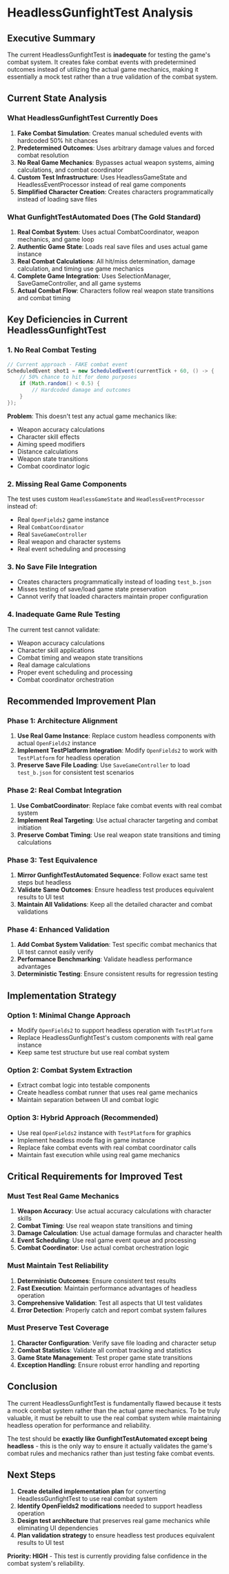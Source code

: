 # HeadlessGunfightTest Analysis

## Executive Summary

The current HeadlessGunfightTest is **inadequate** for testing the game's combat system. It creates fake combat events with predetermined outcomes instead of utilizing the actual game mechanics, making it essentially a mock test rather than a true validation of the combat system.

## Current State Analysis

### What HeadlessGunfightTest Currently Does
1. **Fake Combat Simulation**: Creates manual scheduled events with hardcoded 50% hit chances
2. **Predetermined Outcomes**: Uses arbitrary damage values and forced combat resolution
3. **No Real Game Mechanics**: Bypasses actual weapon systems, aiming calculations, and combat coordinator
4. **Custom Test Infrastructure**: Uses HeadlessGameState and HeadlessEventProcessor instead of real game components
5. **Simplified Character Creation**: Creates characters programmatically instead of loading save files

### What GunfightTestAutomated Does (The Gold Standard)
1. **Real Combat System**: Uses actual CombatCoordinator, weapon mechanics, and game loop
2. **Authentic Game State**: Loads real save files and uses actual game instance
3. **Real Combat Calculations**: All hit/miss determination, damage calculation, and timing use game mechanics
4. **Complete Game Integration**: Uses SelectionManager, SaveGameController, and all game systems
5. **Actual Combat Flow**: Characters follow real weapon state transitions and combat timing

## Key Deficiencies in Current HeadlessGunfightTest

### 1. **No Real Combat Testing**
```java
// Current approach - FAKE combat event
ScheduledEvent shot1 = new ScheduledEvent(currentTick + 60, () -> {
    // 50% chance to hit for demo purposes
    if (Math.random() < 0.5) {
        // Hardcoded damage and outcomes
    }
});
```

**Problem**: This doesn't test any actual game mechanics like:
- Weapon accuracy calculations
- Character skill effects
- Aiming speed modifiers
- Distance calculations
- Weapon state transitions
- Combat coordinator logic

### 2. **Missing Real Game Components**
The test uses custom `HeadlessGameState` and `HeadlessEventProcessor` instead of:
- Real `OpenFields2` game instance
- Real `CombatCoordinator`
- Real `SaveGameController`
- Real weapon and character systems
- Real event scheduling and processing

### 3. **No Save File Integration**
- Creates characters programmatically instead of loading `test_b.json`
- Misses testing of save/load game state preservation
- Cannot verify that loaded characters maintain proper configuration

### 4. **Inadequate Game Rule Testing**
The current test cannot validate:
- Weapon accuracy calculations
- Character skill applications
- Combat timing and weapon state transitions
- Real damage calculations
- Proper event scheduling and processing
- Combat coordinator orchestration

## Recommended Improvement Plan

### Phase 1: Architecture Alignment
1. **Use Real Game Instance**: Replace custom headless components with actual `OpenFields2` instance
2. **Implement TestPlatform Integration**: Modify `OpenFields2` to work with `TestPlatform` for headless operation
3. **Preserve Save File Loading**: Use `SaveGameController` to load `test_b.json` for consistent test scenarios

### Phase 2: Real Combat Integration
1. **Use CombatCoordinator**: Replace fake combat events with real combat system
2. **Implement Real Targeting**: Use actual character targeting and combat initiation
3. **Preserve Combat Timing**: Use real weapon state transitions and timing calculations

### Phase 3: Test Equivalence
1. **Mirror GunfightTestAutomated Sequence**: Follow exact same test steps but headless
2. **Validate Same Outcomes**: Ensure headless test produces equivalent results to UI test
3. **Maintain All Validations**: Keep all the detailed character and combat validations

### Phase 4: Enhanced Validation
1. **Add Combat System Validation**: Test specific combat mechanics that UI test cannot easily verify
2. **Performance Benchmarking**: Validate headless performance advantages
3. **Deterministic Testing**: Ensure consistent results for regression testing

## Implementation Strategy

### Option 1: Minimal Change Approach
- Modify `OpenFields2` to support headless operation with `TestPlatform`
- Replace HeadlessGunfightTest's custom components with real game instance
- Keep same test structure but use real combat system

### Option 2: Combat System Extraction
- Extract combat logic into testable components
- Create headless combat runner that uses real game mechanics
- Maintain separation between UI and combat logic

### Option 3: Hybrid Approach (Recommended)
- Use real `OpenFields2` instance with `TestPlatform` for graphics
- Implement headless mode flag in game instance
- Replace fake combat events with real combat coordinator calls
- Maintain fast execution while using real game mechanics

## Critical Requirements for Improved Test

### Must Test Real Game Mechanics
1. **Weapon Accuracy**: Use actual accuracy calculations with character skills
2. **Combat Timing**: Use real weapon state transitions and timing
3. **Damage Calculation**: Use actual damage formulas and character health
4. **Event Scheduling**: Use real game event queue and processing
5. **Combat Coordinator**: Use actual combat orchestration logic

### Must Maintain Test Reliability
1. **Deterministic Outcomes**: Ensure consistent test results
2. **Fast Execution**: Maintain performance advantages of headless operation
3. **Comprehensive Validation**: Test all aspects that UI test validates
4. **Error Detection**: Properly catch and report combat system failures

### Must Preserve Test Coverage
1. **Character Configuration**: Verify save file loading and character setup
2. **Combat Statistics**: Validate all combat tracking and statistics
3. **Game State Management**: Test proper game state transitions
4. **Exception Handling**: Ensure robust error handling and reporting

## Conclusion

The current HeadlessGunfightTest is fundamentally flawed because it tests a mock combat system rather than the actual game mechanics. To be truly valuable, it must be rebuilt to use the real combat system while maintaining headless operation for performance and reliability.

The test should be **exactly like GunfightTestAutomated except being headless** - this is the only way to ensure it actually validates the game's combat rules and mechanics rather than just testing fake combat events.

## Next Steps

1. **Create detailed implementation plan** for converting HeadlessGunfightTest to use real combat system
2. **Identify OpenFields2 modifications** needed to support headless operation
3. **Design test architecture** that preserves real game mechanics while eliminating UI dependencies
4. **Plan validation strategy** to ensure headless test produces equivalent results to UI test

**Priority: HIGH** - This test is currently providing false confidence in the combat system's reliability.